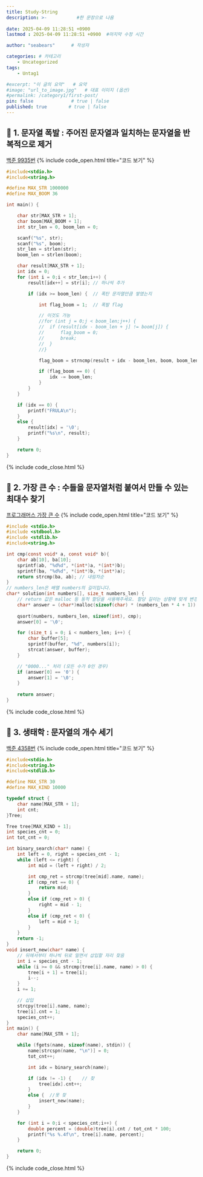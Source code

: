 ```yaml
---
title: Study-String
description: >-           #한 문장으로 나옴
  
date: 2025-04-09 11:28:51 +0900
lastmod : 2025-04-09 11:28:51 +0900  #마지막 수정 시간

author: "seabears"      # 작성자

categories: # 카테고리
    - Uncategorized  
tags: 
    - Untag1

#excerpt: "이 글의 요약"   # 요약
#image: "url_to_image.jpg"   # 대표 이미지 (옵션)
#permalink: /category1/first-post/
pin: false              # true | false
published: true        # true | false
---
```



## 📌 1. 문자열 폭발 : 주어진 문자열과 일치하는 문자열을 반복적으로 제거
[백준 9935번](https://www.acmicpc.net/problem/9935)
{% include code_open.html title="코드 보기" %}
```c
#include<stdio.h>
#include<string.h>

#define MAX_STR 1000000
#define MAX_BOOM 36

int main() {

	char str[MAX_STR + 1];
	char boom[MAX_BOOM + 1];
	int str_len = 0, boom_len = 0;

	scanf("%s", str);
	scanf("%s", boom);
	str_len = strlen(str);
	boom_len = strlen(boom);

	char result[MAX_STR + 1];
	int idx = 0;
	for (int i = 0;i < str_len;i++) {
		result[idx++] = str[i];	// 하나씩 추가

		if (idx >= boom_len) {	// 폭탄 문자열만큼 쌓였는지

			int flag_boom = 1;	// 폭발 flag

			// 이것도 가능
			//for (int j = 0;j < boom_len;j++) {
			//	if (result[idx - boom_len + j] != boom[j]) {
			//		flag_boom = 0;
			//		break;
			//	}
			//}

			flag_boom = strncmp(result + idx - boom_len, boom, boom_len);

			if (flag_boom == 0) {
				idx -= boom_len;
			}
		}
	}

	if (idx == 0) {
		printf("FRULA\n");
	}
	else {
		result[idx] = '\0';
		printf("%s\n", result);
	}

	return 0;
}
```
{% include code_close.html %}

## 📌 2. 가장 큰 수 : 수들을 문자열처럼 붙여서 만들 수 있는 최대수 찾기
[프로그래머스 가장 큰 수](https://school.programmers.co.kr/learn/courses/30/lessons/42746)
{% include code_open.html title="코드 보기" %}
```c
#include <stdio.h>
#include <stdbool.h>
#include <stdlib.h>
#include<string.h>

int cmp(const void* a, const void* b){
    char ab[10], ba[10];
    sprintf(ab, "%d%d", *(int*)a, *(int*)b);
    sprintf(ba, "%d%d", *(int*)b, *(int*)a);
    return strcmp(ba, ab); // 내림차순
}
// numbers_len은 배열 numbers의 길이입니다.
char* solution(int numbers[], size_t numbers_len) {
    // return 값은 malloc 등 동적 할당을 사용해주세요. 할당 길이는 상황에 맞게 변경해주세요.
    char* answer = (char*)malloc(sizeof(char) * (numbers_len * 4 + 1));
    
    qsort(numbers, numbers_len, sizeof(int), cmp);
    answer[0] = '\0';

    for (size_t i = 0; i < numbers_len; i++) {
        char buffer[5];
        sprintf(buffer, "%d", numbers[i]);
        strcat(answer, buffer);
    }

    // "0000..." 처리 (모든 수가 0인 경우)
    if (answer[0] == '0') {
        answer[1] = '\0';
    }
    
    return answer;
}
```
{% include code_close.html %}

## 📌 3. 생태학 : 문자열의 개수 세기
[백준 4358번](https://www.acmicpc.net/problem/4358)
{% include code_open.html title="코드 보기" %}
```c
#include<stdio.h>
#include<string.h>
#include<stdlib.h>

#define MAX_STR 30
#define MAX_KIND 10000

typedef struct {
	char name[MAX_STR + 1];
	int cnt;
}Tree;

Tree tree[MAX_KIND + 1];
int species_cnt = 0;
int tot_cnt = 0;

int binary_search(char* name) {
	int left = 0, right = species_cnt - 1;
	while (left <= right) {
		int mid = (left + right) / 2;

		int cmp_ret = strcmp(tree[mid].name, name);
		if (cmp_ret == 0) {
			return mid;
		}
		else if (cmp_ret > 0) {
			right = mid - 1;
		}
		else if (cmp_ret < 0) {
			left = mid + 1;
		}
	}
	return -1;
}
void insert_new(char* name) {
	// 뒤에서부터 하나씩 뒤로 밀면서 삽입할 자리 찾음
	int i = species_cnt - 1;
	while (i >= 0 && strcmp(tree[i].name, name) > 0) {
		tree[i + 1] = tree[i];
		i--;
	}
	i += 1;

	// 삽입
	strcpy(tree[i].name, name);
	tree[i].cnt = 1;
	species_cnt++;
}
int main() {
	char name[MAX_STR + 1];

	while (fgets(name, sizeof(name), stdin)) {
		name[strcspn(name, "\n")] = 0;
		tot_cnt++;

		int idx = binary_search(name);

		if (idx != -1) {	// 찾
			tree[idx].cnt++;
		}
		else {	//못 찾
			insert_new(name);
		}
	}

	for (int i = 0;i < species_cnt;i++) {
		double percent = (double)tree[i].cnt / tot_cnt * 100;
		printf("%s %.4f\n", tree[i].name, percent);
	}

	return 0;
}
```
{% include code_close.html %}

##